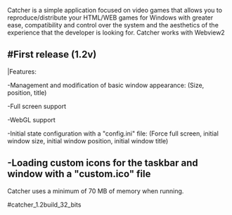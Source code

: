 Catcher is a simple application focused on video games that allows you to reproduce/distribute your HTML/WEB games for Windows with greater ease, 
compatibility and control over the system and the aesthetics of the experience that the developer is looking for. Catcher works with Webview2

#First release (1.2v)
---
|Features:

-Management and modification of basic window appearance:
(Size, position, title)

-Full screen support

-WebGL support

-Initial state configuration with a "config.ini" file:
(Force full screen, initial window size, initial window position, initial window title)

-Loading custom icons for the taskbar and window with a "custom.ico" file
---

 Catcher uses a minimum of 70 MB of memory when running.

 #catcher_1.2build_32_bits

